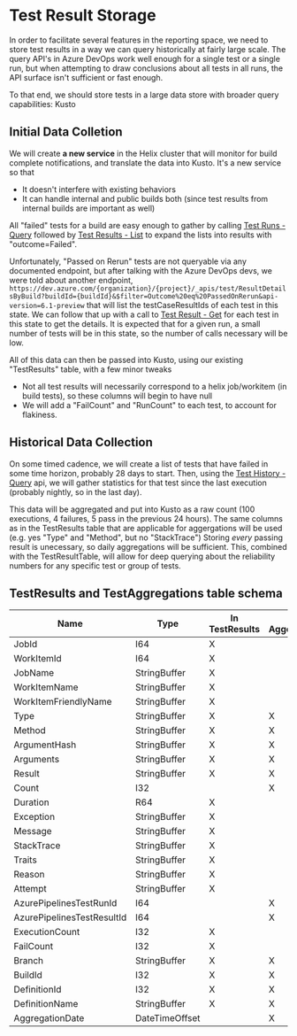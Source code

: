 # Test Result Storage
In order to facilitate several features in the reporting space, we need to store test results in a way we can query historically at fairly large scale.
The query API's in Azure DevOps work well enough for a single test or a single run, but when attempting to draw conclusions about all tests in all runs,
the API surface isn't sufficient or fast enough.

To that end, we should store tests in a large data store with broader query capabilities: Kusto

## Initial Data Colletion
We will create **a new service** in the Helix cluster that will monitor for build complete notifications, and translate the data into Kusto.
It's a new service so that
* It doesn't interfere with existing behaviors
* It can handle internal and public builds both (since test results from internal builds are important as well)

All "failed" tests for a build are easy enough to gather by calling
[Test Runs - Query](https://docs.microsoft.com/en-us/rest/api/azure/devops/test/runs/query?view=azure-devops-rest-6.0)
followed by
[Test Results - List](https://docs.microsoft.com/en-us/rest/api/azure/devops/test/results/list?view=azure-devops-rest-6.0)
to expand the lists into results with "outcome=Failed".

Unfortunately, "Passed on Rerun" tests are not queryable via any documented endpoint, but after talking with the Azure DevOps
devs, we were told about another endpoint,
`https://dev.azure.com/{organization}/{project}/_apis/test/ResultDetailsByBuild?buildId={buildId}&$filter=Outcome%20eq%20PassedOnRerun&api-version=6.1-preview`
that will list the testCaseResultIds of each test in this state.  We can follow that up with a call to
[Test Result - Get](https://docs.microsoft.com/en-us/rest/api/azure/devops/test/results/get?view=azure-devops-rest-6.0)
for each test in this state to get the details.  It is expected that for a given run, a small number of tests will be in this state,
so the number of calls necessary will be low.

All of this data can then be passed into Kusto, using our existing "TestResults" table, with a few minor tweaks
* Not all test results will necessarily correspond to a helix job/workitem (in build tests), so these columns will begin to have null
* We will add a "FailCount" and "RunCount" to each test, to account for flakiness.

## Historical Data Collection
On some timed cadence, we will create a list of tests that have failed in some time horizon, probably 28 days to start.  Then, using the
[Test History - Query](https://docs.microsoft.com/en-us/rest/api/azure/devops/test/test-history/test-history-query?view=azure-devops-rest-6.0)
api, we will gather statistics for that test since the last execution (probably nightly, so in the last day).

This data will be aggregated and put into Kusto as a raw count (100 executions, 4 failures, 5 pass in the previous 24 hours).
The same columns as in the TestResults table that are applicable for aggergations will be used (e.g. yes "Type" and "Method", but no "StackTrace")
Storing _every_ passing result is unecessary, so daily aggregations will be sufficient.
This, combined with the TestResultTable, will allow for deep querying about the reliability numbers for any specific test or group of tests.

## TestResults and TestAggregations table schema
Name | Type | In TestResults | In Aggergations
-- | - | - | -
JobId | I64 | X | 
WorkItemId | I64 | X | 
JobName | StringBuffer | X |
WorkItemName | StringBuffer | X |
WorkItemFriendlyName | StringBuffer | X |
Type | StringBuffer | X | X 
Method | StringBuffer | X | X 
ArgumentHash | StringBuffer | X | X 
Arguments | StringBuffer | X | X 
Result | StringBuffer | X | X 
Count | I32 | | X
Duration | R64 | X | 
Exception | StringBuffer | X |
Message | StringBuffer | X |
StackTrace | StringBuffer | X |
Traits | StringBuffer | X |
Reason | StringBuffer | X |
Attempt | StringBuffer | X |
AzurePipelinesTestRunId | I64 | | X |
AzurePipelinesTestResultId | I64 | | X |
ExecutionCount | I32 | X |
FailCount | I32 | X | 
Branch | StringBuffer | X | X
BuildId | I32 | X | X
DefinitionId | I32 | X | X
DefinitionName | StringBuffer | X | X
AggregationDate | DateTimeOffset | | X
